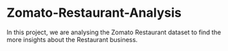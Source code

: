 # Zomato-Restaurant-Analysis
In this project, we are analysing the Zomato Restaurant dataset to find the more insights about the Restaurant business.
